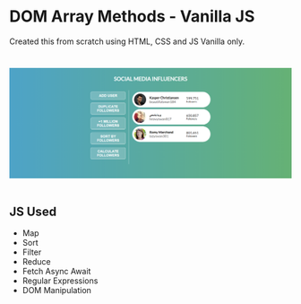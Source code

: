 <h1>DOM Array Methods - Vanilla JS</h1>
<p>Created this from scratch using HTML, CSS and JS Vanilla only.</p>
<h1 />

![alt text](https://github.com/TomLaz/js-dom-array-methods/blob/main/public/example.png)
<h1 />

<h2>JS Used</h2>
<ul>
<li>Map</li>
<li>Sort</li>
<li>Filter</li>
<li>Reduce</li>
<li>Fetch Async Await</li>
<li>Regular Expressions</li>
<li>DOM Manipulation</li>
</ul>
